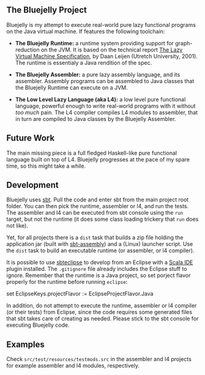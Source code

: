## The Bluejelly Project

Bluejelly is my attempt to execute real-world pure lazy functional programs on the 
Java virtual machine. If features the following toolchain:

* **The Bluejelly Runtime:** a runtime system providing support for graph-reduction on the JVM.
    It is based on the technical report [The Lazy Virtual Machine Specification][lvm], by Daan 
    Leijen (Utretch University, 2001). The runtime is essentialy a Java rendition of the spec.

* **The Bluejelly Assembler:** a pure lazy assembly language, and its assembler. Assembly 
    programs can be assembled to Java classes that the Bluejelly Runtime can execute on a JVM.

* **The Low Level Lazy Language (aka L4):** a low level pure functional language, powerful 
    enough to write real-world programs with it without *too much* pain. The L4 compiler
    compiles L4 modules to assembler, that in turn are compiled to Java classes by the 
    Bluejelly Assembler.

## Future Work

The main missing piece is a full fledged Haskell-like pure functional language built on
top of L4. Bluejelly progresses at the pace of my spare time, so this might take a while.

## Development

Bluejelly uses [sbt][]. Pull the code and enter sbt from the main project root folder. You can
then pick the runtime, assembler or l4, and run the tests. The assembler and l4 can be executed 
from sbt console using the `run` target, but not the runtime (it does some class loading trickery 
that `run` does not like).

Yet, for all projects there is a `dist` task that builds a zip file holding the application jar 
(built with [sbt-assembly][sbtasm]) and a (Linux) launcher script. Use the `dist` task to build an
executable runtime (or assembler, or l4 compiler).

It is possible to use [sbteclipse][] to develop from an Eclipse with a [Scala IDE][scalaide] plugin 
installed. The `.gitignore` file already includes the Eclipse stuff to ignore. Remember that the
runtime is a Java project, so set porject flavor properly for the runtime before running `eclipse`:

  set EclipseKeys.projectFlavor := EclipseProjectFlavor.Java

In addition, do not attempt to execute the runtime, assembler or l4 compiler (or their tests) from
Eclipse, since the code requires some generated files that sbt takes care of creating as needed.
Please stick to the sbt console for executing Bluejelly code.

## Examples

Check `src/test/resources/testmods.src` in the assembler and l4 projects for example assembler
and l4 modules, respectively.

[lvm]:        http://www.cs.uu.nl/research/techreps/repo/CS-2004/2004-052.pdf
[sbt]:        http://www.scala-sbt.org/
[sbtasm]:     https://github.com/sbt/sbt-assembly
[sbteclipse]: https://github.com/typesafehub/sbteclipse
[scalaide]:   http://scala-ide.org/

